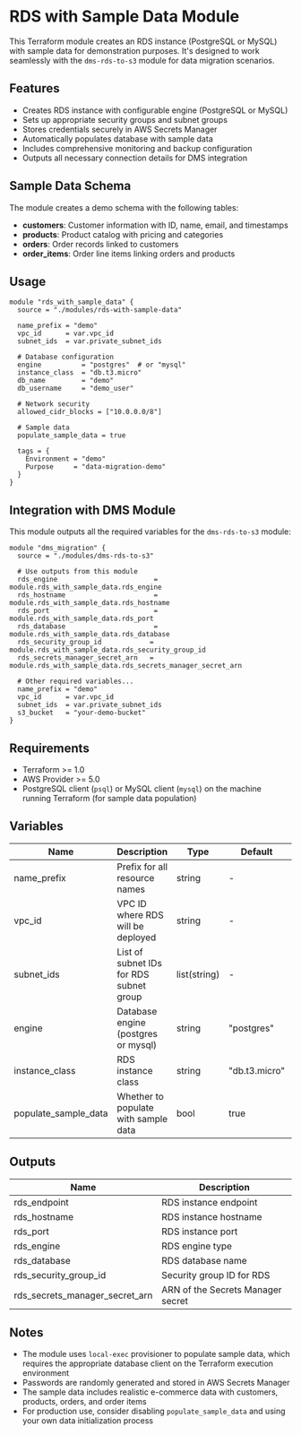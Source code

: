 # RDS with Sample Data Module

This Terraform module creates an RDS instance (PostgreSQL or MySQL) with sample data for demonstration purposes. It's designed to work seamlessly with the `dms-rds-to-s3` module for data migration scenarios.

## Features

- Creates RDS instance with configurable engine (PostgreSQL or MySQL)
- Sets up appropriate security groups and subnet groups
- Stores credentials securely in AWS Secrets Manager
- Automatically populates database with sample data
- Includes comprehensive monitoring and backup configuration
- Outputs all necessary connection details for DMS integration

## Sample Data Schema

The module creates a demo schema with the following tables:

- **customers**: Customer information with ID, name, email, and timestamps
- **products**: Product catalog with pricing and categories
- **orders**: Order records linked to customers
- **order_items**: Order line items linking orders and products

## Usage

```hcl
module "rds_with_sample_data" {
  source = "./modules/rds-with-sample-data"

  name_prefix = "demo"
  vpc_id      = var.vpc_id
  subnet_ids  = var.private_subnet_ids

  # Database configuration
  engine          = "postgres"  # or "mysql"
  instance_class  = "db.t3.micro"
  db_name         = "demo"
  db_username     = "demo_user"

  # Network security
  allowed_cidr_blocks = ["10.0.0.0/8"]

  # Sample data
  populate_sample_data = true

  tags = {
    Environment = "demo"
    Purpose     = "data-migration-demo"
  }
}
```

## Integration with DMS Module

This module outputs all the required variables for the `dms-rds-to-s3` module:

```hcl
module "dms_migration" {
  source = "./modules/dms-rds-to-s3"

  # Use outputs from this module
  rds_engine                        = module.rds_with_sample_data.rds_engine
  rds_hostname                      = module.rds_with_sample_data.rds_hostname
  rds_port                          = module.rds_with_sample_data.rds_port
  rds_database                      = module.rds_with_sample_data.rds_database
  rds_security_group_id            = module.rds_with_sample_data.rds_security_group_id
  rds_secrets_manager_secret_arn   = module.rds_with_sample_data.rds_secrets_manager_secret_arn

  # Other required variables...
  name_prefix = "demo"
  vpc_id      = var.vpc_id
  subnet_ids  = var.private_subnet_ids
  s3_bucket   = "your-demo-bucket"
}
```

## Requirements

- Terraform >= 1.0
- AWS Provider >= 5.0
- PostgreSQL client (`psql`) or MySQL client (`mysql`) on the machine running Terraform (for sample data population)

## Variables

| Name                 | Description                             | Type         | Default       | Required |
| -------------------- | --------------------------------------- | ------------ | ------------- | -------- |
| name_prefix          | Prefix for all resource names           | string       | -             | yes      |
| vpc_id               | VPC ID where RDS will be deployed       | string       | -             | yes      |
| subnet_ids           | List of subnet IDs for RDS subnet group | list(string) | -             | yes      |
| engine               | Database engine (postgres or mysql)     | string       | "postgres"    | no       |
| instance_class       | RDS instance class                      | string       | "db.t3.micro" | no       |
| populate_sample_data | Whether to populate with sample data    | bool         | true          | no       |

## Outputs

| Name                           | Description                       |
| ------------------------------ | --------------------------------- |
| rds_endpoint                   | RDS instance endpoint             |
| rds_hostname                   | RDS instance hostname             |
| rds_port                       | RDS instance port                 |
| rds_engine                     | RDS engine type                   |
| rds_database                   | RDS database name                 |
| rds_security_group_id          | Security group ID for RDS         |
| rds_secrets_manager_secret_arn | ARN of the Secrets Manager secret |

## Notes

- The module uses `local-exec` provisioner to populate sample data, which requires the appropriate database client on the Terraform execution environment
- Passwords are randomly generated and stored in AWS Secrets Manager
- The sample data includes realistic e-commerce data with customers, products, orders, and order items
- For production use, consider disabling `populate_sample_data` and using your own data initialization process
